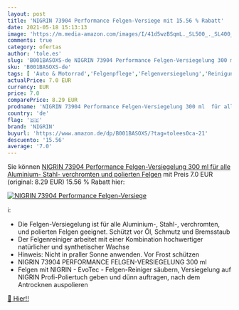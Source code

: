 ```yaml
---
layout: post
title: 'NIGRIN 73904 Performance Felgen-Versiege mit 15.56 % Rabatt'
date: 2021-05-18 15:13:13
image: 'https://m.media-amazon.com/images/I/41d5wzBSqmL._SL500_._SL400_.jpg'
comments: true
category: ofertas
author: 'tole.es'
slug: 'B001BASOXS-de NIGRIN 73904 Performance Felgen-Versiegelung 300 ml für...'
sku: 'B001BASOXS-de'
tags: [ 'Auto & Motorrad','Felgenpflege','Felgenversiegelung','Reinigung & Pflege','nigrin', ]
actualPrice: 7.0 EUR
currency: EUR
price: 7.0
comparePrice: 8.29 EUR
prodname: 'NIGRIN 73904 Performance Felgen-Versiegelung 300 ml  für alle Aluminium-  Stahl-  verchromten  und polierten Felgen'
country: 'de'
flag: '🇩🇪'
brand: 'NIGRIN'
buyurl: 'https://www.amazon.de/dp/B001BASOXS/?tag=tolees0ca-21'
descuento: '15.56'
average: '7.0'
---
```


Sie können [NIGRIN 73904 Performance Felgen-Versiegelung 300 ml  für alle Aluminium-  Stahl-  verchromten  und polierten Felgen](https://www.amazon.de/dp/B001BASOXS/?tag=tolees0ca-21) mit Preis 7.0 EUR (original: 8.29 EUR) 15.56 % Rabatt hier:

[![NIGRIN 73904 Performance Felgen-Versiege](https://m.media-amazon.com/images/I/41d5wzBSqmL._SL500_._SL400_.jpg)](https://www.amazon.de/dp/B001BASOXS/?tag=tolees0ca-21)

ℹ️:

- Die Felgen-Versiegelung ist für alle Aluminium-, Stahl-, verchromten, und polierten Felgen geeignet. Schützt vor Öl, Schmutz und Bremsstaub
- Der Felgenreiniger arbeitet mit einer Kombination hochwertiger natürlicher und synthetischer Wachse
- Hinweis: Nicht in praller Sonne anwenden. Vor Frost schützen
- NIGRIN 73904 PERFORMANCE FELGEN-VERSIEGELUNG 300 ml
- Felgen mit NIGRIN - EvoTec - Felgen-Reiniger säubern, Versiegelung auf NIGRIN Profi-Poliertuch geben und dünn auftragen, nach dem Antrocknen auspolieren

[🛒 Hier!!](https://www.amazon.de/dp/B001BASOXS/?tag=tolees0ca-21)
